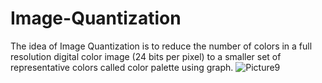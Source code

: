 # Image-Quantization
The idea of Image Quantization is to reduce the number of colors in a full resolution digital color image (24 bits per pixel) to a smaller set of representative colors called color palette using graph. 
![Picture9](https://github.com/arwaaayman/Image-Quantization/assets/77087636/b738b6a1-f34d-4895-8582-176d702a2c1c)
